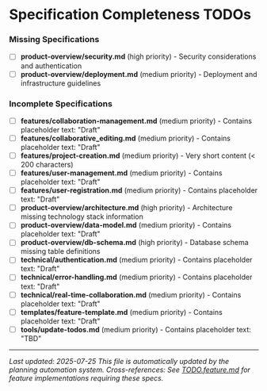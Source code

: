 # Specification Completeness TODOs


### Missing Specifications
- [ ] **product-overview/security.md** (high priority) - Security considerations and authentication
- [ ] **product-overview/deployment.md** (medium priority) - Deployment and infrastructure guidelines
### Incomplete Specifications
- [ ] **features/collaboration-management.md** (medium priority) - Contains placeholder text: "Draft"
- [ ] **features/collaborative_editing.md** (medium priority) - Contains placeholder text: "Draft"
- [ ] **features/project-creation.md** (medium priority) - Very short content (< 200 characters)
- [ ] **features/user-management.md** (medium priority) - Contains placeholder text: "Draft"
- [ ] **features/user-registration.md** (medium priority) - Contains placeholder text: "Draft"
- [ ] **product-overview/architecture.md** (high priority) - Architecture missing technology stack information
- [ ] **product-overview/data-model.md** (medium priority) - Contains placeholder text: "Draft"
- [ ] **product-overview/db-schema.md** (high priority) - Database schema missing table definitions
- [ ] **technical/authentication.md** (medium priority) - Contains placeholder text: "Draft"
- [ ] **technical/error-handling.md** (medium priority) - Contains placeholder text: "Draft"
- [ ] **technical/real-time-collaboration.md** (medium priority) - Contains placeholder text: "Draft"
- [ ] **templates/feature-template.md** (medium priority) - Contains placeholder text: "Draft"
- [ ] **tools/update-todos.md** (medium priority) - Contains placeholder text: "TBD"

---
*Last updated: 2025-07-25*
*This file is automatically updated by the planning automation system.*
*Cross-references: See [TODO.feature.md](TODO.feature.md) for feature implementations requiring these specs.*
